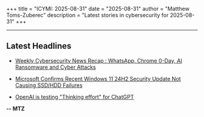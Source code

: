 +++
title = "ICYMI: 2025-08-31"
date = "2025-08-31"
author = "Matthew Toms-Zuberec"
description = "Latest stories in cybersecurity for 2025-08-31"
+++

---------------------------------------------------------------------------
## Latest Headlines
- [Weekly Cybersecurity News Recap : WhatsApp, Chrome 0-Day, AI Ransomware and Cyber Attacks](https://cybersecuritynews.com/weekly-cybersecurity-news-recap-august/)

- [Microsoft Confirms Recent Windows 11 24H2 Security Update Not Causing SSD/HDD Failures](https://cybersecuritynews.com/windows-11-24h2-security-update-2/)

- [OpenAI is testing "Thinking effort" for ChatGPT](https://www.bleepingcomputer.com/news/artificial-intelligence/openai-is-testing-thinking-effort-for-chatgpt/)

**-- MTZ**